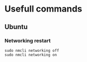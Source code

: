 # Usefull commands

## Ubuntu 
### Networking restart 
```
sudo nmcli networking off
sudo nmcli networking on
```
